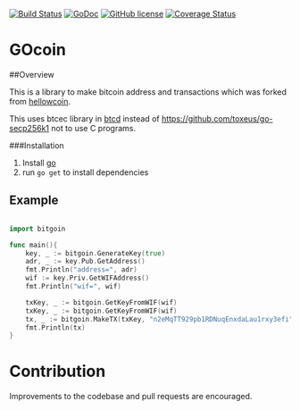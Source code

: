 [![Build Status](https://travis-ci.org/StorjPlatform/gocoin.svg?branch=master)](https://travis-ci.org/StorjPlatform/gocoin)
[![GoDoc](https://godoc.org/github.com/StorjPlatform/gocoin?status.svg)](https://godoc.org/github.com/StorjPlatform/gocoin)
[![GitHub license](https://img.shields.io/badge/license-MIT-blue.svg)](https://raw.githubusercontent.com/StorjPlatform/gocoin/master/LICENSE)
[![Coverage Status](https://coveralls.io/repos/StorjPlatform/gocoin/badge.svg?branch=master)](https://coveralls.io/r/StorjPlatform/gocoin?branch=master)


# GOcoin 

##Overview

This is a library to make bitcoin address and transactions which was forked from [hellowcoin](https://github.com/prettymuchbryce/hellobitcoin).

This uses btcec library in [btcd](https://github.com/btcsuite/btcd) instead of https://github.com/toxeus/go-secp256k1
not to use C programs.


###Installation

1. Install [go](http://golang.org/)
2. run `go get` to install dependencies


## Example
```go

import bitgoin

func main(){
	key, _ := bitgoin.GenerateKey(true)
	adr, _ := key.Pub.GetAddress()
	fmt.Println("address=", adr)
	wif := key.Priv.GetWIFAddress()
	fmt.Println("wif=", wif)

	txKey, _ := bitgoin.GetKeyFromWIF(wif)
	txKey, _ := bitgoin.GetKeyFromWIF(wif)
	tx, _ := bitgoin.MakeTX(txKey, "n2eMqTT929pb1RDNuqEnxdaLau1rxy3efi", "1a103718e2e0462c50cb057a0f39d7c6cbf960276452d07dc4a50ddca725949c", 1, 68000000)
	fmt.Println(tx)
}
````



# Contribution
Improvements to the codebase and pull requests are encouraged.


